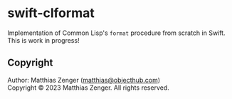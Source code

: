 # swift-clformat

Implementation of Common Lisp's `format` procedure from scratch in Swift.
This is work in progress!

## Copyright

Author: Matthias Zenger (<matthias@objecthub.com>)  
Copyright © 2023 Matthias Zenger. All rights reserved.
